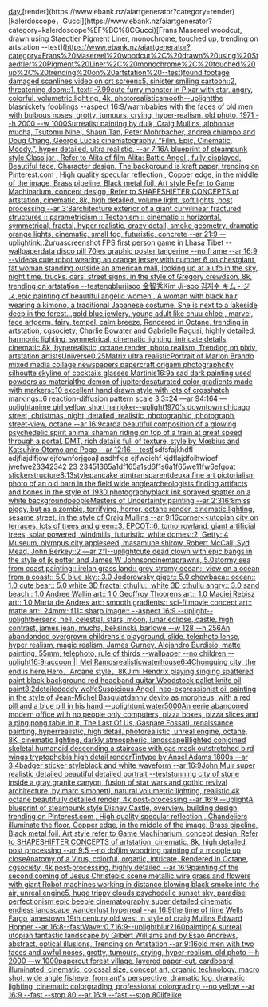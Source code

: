 [day.](https://www.ebank.nz/aiartgenerator?category=day.)[render](https://www.ebank.nz/aiartgenerator?category=render)[kalerdoscope，Gucci](https://www.ebank.nz/aiartgenerator?category=kalerdoscope%EF%BC%8CGucci)[Frans Masereel woodcut, drawn using Staedtler Pigment Liner, monochrome, touched up, trending on artstation --test](https://www.ebank.nz/aiartgenerator?category=Frans%20Masereel%20woodcut%2C%20drawn%20using%20Staedtler%20Pigment%20Liner%2C%20monochrome%2C%20touched%20up%2C%20trending%20on%20artstation%20--test)[found footage damaged scanlines video on crt screen::5, sinister smiling cartoon::2, threatening doom::1, text::-7.99](https://www.ebank.nz/aiartgenerator?category=found%20footage%20damaged%20scanlines%20video%20on%20crt%20screen%3A%3A5%2C%20sinister%20smiling%20cartoon%3A%3A2%2C%20threatening%20doom%3A%3A1%2C%20text%3A%3A-7.99)[cute furry monster in Pixar with star, angry, colorful, volumetric lighting, 4k, photorealistic](https://www.ebank.nz/aiartgenerator?category=cute%20furry%20monster%20in%20Pixar%20with%20star%2C%20angry%2C%20colorful%2C%20volumetric%20lighting%2C%204k%2C%20photorealistic)[smooth](https://www.ebank.nz/aiartgenerator?category=smooth)[--uplight](https://www.ebank.nz/aiartgenerator?category=--uplight)[the blasnickety fooblings --aspect 16:9](https://www.ebank.nz/aiartgenerator?category=the%20blasnickety%20fooblings%20--aspect%2016%3A9)[/warm](https://www.ebank.nz/aiartgenerator?category=/warm)[babies with the faces of old men with bulbous noses, grotty, tumours, crying, hyper-realism, old photo, 1971 --h 2000 --w 1000](https://www.ebank.nz/aiartgenerator?category=babies%20with%20the%20faces%20of%20old%20men%20with%20bulbous%20noses%2C%20grotty%2C%20tumours%2C%20crying%2C%20hyper-realism%2C%20old%20photo%2C%201971%20--h%202000%20--w%201000)[Surrealist painting by dulk, Craig Mullins ,alphonse mucha, Tsutomu Nihei, Shaun Tan, Peter Mohrbacher, andrea chiampo and Doug Chang, George Lucas cinematography, “Film, Epic, Cinematic, Moody,”, hyper detailed, ultra realistic, --ar 7:16](https://www.ebank.nz/aiartgenerator?category=Surrealist%20painting%20by%20dulk%2C%20Craig%20Mullins%20%2Calphonse%20mucha%2C%20Tsutomu%20Nihei%2C%20Shaun%20Tan%2C%20Peter%20Mohrbacher%2C%20andrea%20chiampo%20and%20Doug%20Chang%2C%20George%20Lucas%20cinematography%2C%20%E2%80%9CFilm%2C%20Epic%2C%20Cinematic%2C%20Moody%2C%E2%80%9D%2C%20hyper%20detailed%2C%20ultra%20realistic%2C%20--ar%207%3A16)[A blueprint of steampunk style Glass jar , Refer to  Alita of film Alita: Battle Angel , fully displayed, Beautiful face,  Character design, The background is kraft paper,  trending on Pinterest.com  , High quality specular reflection ,  Copper  edge, in the middle of the image, Brass pipeline,  Black metal foil,  Art style Refer to Game Machinarium.  concept design, Refer to SHAPESHIFTER CONCEPTS  of artstation, cinematic,  8k, high detailed,  volume light,  soft lights,  post processing    --ar 3:8](https://www.ebank.nz/aiartgenerator?category=A%20blueprint%20of%20steampunk%20style%20Glass%20jar%20%2C%20Refer%20to%20%20Alita%20of%20film%20Alita%3A%20Battle%20Angel%20%2C%20fully%20displayed%2C%20Beautiful%20face%2C%20%20Character%20design%2C%20The%20background%20is%20kraft%20paper%2C%20%20trending%20on%20Pinterest.com%20%20%2C%20High%20quality%20specular%20reflection%20%2C%20%20Copper%20%20edge%2C%20in%20the%20middle%20of%20the%20image%2C%20Brass%20pipeline%2C%20%20Black%20metal%20foil%2C%20%20Art%20style%20Refer%20to%20Game%20Machinarium.%20%20concept%20design%2C%20Refer%20to%20SHAPESHIFTER%20CONCEPTS%20%20of%20artstation%2C%20cinematic%2C%20%208k%2C%20high%20detailed%2C%20%20volume%20light%2C%20%20soft%20lights%2C%20%20post%20processing%20%20%20%20--ar%203%3A8)[architecture exterior of a giant curvilinear fractured structures :: parametricism :: Tectonism  :: cinematic :: horizontal, symmetrical, fractal, hyper realistic, crazy detail, smoke geometry, dramatic orange lights, cinematic, small fog, futuristic, concrete --ar 21:9 --uplight](https://www.ebank.nz/aiartgenerator?category=architecture%20exterior%20of%20a%20giant%20curvilinear%20fractured%20structures%20%3A%3A%20parametricism%20%3A%3A%20Tectonism%20%20%3A%3A%20cinematic%20%3A%3A%20horizontal%2C%20symmetrical%2C%20fractal%2C%20hyper%20realistic%2C%20crazy%20detail%2C%20smoke%20geometry%2C%20dramatic%20orange%20lights%2C%20cinematic%2C%20small%20fog%2C%20futuristic%2C%20concrete%20--ar%2021%3A9%20--uplight)[ink::2](https://www.ebank.nz/aiartgenerator?category=ink%3A%3A2)[urua](https://www.ebank.nz/aiartgenerator?category=urua)[screenshot FPS first person game in Lhasa Tibet --wallpaper](https://www.ebank.nz/aiartgenerator?category=screenshot%20FPS%20first%20person%20game%20in%20Lhasa%20Tibet%20--wallpaper)[data disco pill 70ies  graphic poster  tangerine --no frame --ar 16:9 --video](https://www.ebank.nz/aiartgenerator?category=data%20disco%20pill%2070ies%20%20graphic%20poster%20%20tangerine%20--no%20frame%20--ar%2016%3A9%20--video)[a cute robot wearing an orange jersey with number 6 on chest](https://www.ebank.nz/aiartgenerator?category=a%20cute%20robot%20wearing%20an%20orange%20jersey%20with%20number%206%20on%20chest)[giant, fat woman standing outside an american mall, looking up at a ufo in the sky, night time, trucks, cars, street signs, in the style of Gregory crewdson, 8k, trending on artstation --test](https://www.ebank.nz/aiartgenerator?category=giant%2C%20fat%20woman%20standing%20outside%20an%20american%20mall%2C%20looking%20up%20at%20a%20ufo%20in%20the%20sky%2C%20night%20time%2C%20trucks%2C%20cars%2C%20street%20signs%2C%20in%20the%20style%20of%20Gregory%20crewdson%2C%208k%2C%20trending%20on%20artstation%20--test)[eng](https://www.ebank.nz/aiartgenerator?category=eng)[blur](https://www.ebank.nz/aiartgenerator?category=blur)[jisoo 金智秀Kim Ji-soo 김지수 キム・ジス,epic painting of beautiful angelic women , A woman with black hair wearing a kimono, a traditional Japanese costume. She is next to a lakeside deep in the forest..,gold blue jewlery, young adult like chuu chloe , marvel, face artgerm, fairy, tempel, calm breeze, Rendered in Octane, trending in artstation, cgsociety, Charlie Bowater and Gabrielle Ragusi, highly detailed, harmonic lighting, symmetrical, cinematic lighting, intricate details, cinematic 8k, hyperealistic, octane render, photo realism, Trending on pixiv, artstation artists](https://www.ebank.nz/aiartgenerator?category=jisoo%20%E9%87%91%E6%99%BA%E7%A7%80Kim%20Ji-soo%20%EA%B9%80%EC%A7%80%EC%88%98%20%E3%82%AD%E3%83%A0%E3%83%BB%E3%82%B8%E3%82%B9%2Cepic%20painting%20of%20beautiful%20angelic%20women%20%2C%20A%20woman%20with%20black%20hair%20wearing%20a%20kimono%2C%20a%20traditional%20Japanese%20costume.%20She%20is%20next%20to%20a%20lakeside%20deep%20in%20the%20forest..%2Cgold%20blue%20jewlery%2C%20young%20adult%20like%20chuu%20chloe%20%2C%20marvel%2C%20face%20artgerm%2C%20fairy%2C%20tempel%2C%20calm%20breeze%2C%20Rendered%20in%20Octane%2C%20trending%20in%20artstation%2C%20cgsociety%2C%20Charlie%20Bowater%20and%20Gabrielle%20Ragusi%2C%20highly%20detailed%2C%20harmonic%20lighting%2C%20symmetrical%2C%20cinematic%20lighting%2C%20intricate%20details%2C%20cinematic%208k%2C%20hyperealistic%2C%20octane%20render%2C%20photo%20realism%2C%20Trending%20on%20pixiv%2C%20artstation%20artists)[Universe](https://www.ebank.nz/aiartgenerator?category=Universe)[0.25](https://www.ebank.nz/aiartgenerator?category=0.25)[Matrix ultra realistic](https://www.ebank.nz/aiartgenerator?category=Matrix%20ultra%20realistic)[Portrait of Marlon Brando mixed media collage newspapers papercraft origami photograph](https://www.ebank.nz/aiartgenerator?category=Portrait%20of%20Marlon%20Brando%20mixed%20media%20collage%20newspapers%20papercraft%20origami%20photograph)[city silhoutte skyline of cocktails glasses Martinis](https://www.ebank.nz/aiartgenerator?category=city%20silhoutte%20skyline%20of%20cocktails%20glasses%20Martinis)[16:9](https://www.ebank.nz/aiartgenerator?category=16%3A9)[a sad dark painting used powders as material](https://www.ebank.nz/aiartgenerator?category=a%20sad%20dark%20painting%20used%20powders%20as%20material)[the demon of jupiter](https://www.ebank.nz/aiartgenerator?category=the%20demon%20of%20jupiter)[desaturated color gradients made with markers::10 excellent hand drawn style with lots of crosshatch markings::6 reaction-diffusion pattern scale 3.3::24 —ar 94:164 —uplight](https://www.ebank.nz/aiartgenerator?category=desaturated%20color%20gradients%20made%20with%20markers%3A%3A10%20excellent%20hand%20drawn%20style%20with%20lots%20of%20crosshatch%20markings%3A%3A6%20reaction-diffusion%20pattern%20scale%203.3%3A%3A24%20%E2%80%94ar%2094%3A164%20%E2%80%94uplight)[anime girl yellow short hair](https://www.ebank.nz/aiartgenerator?category=anime%20girl%20yellow%20short%20hair)[joker](https://www.ebank.nz/aiartgenerator?category=joker)[--uplight](https://www.ebank.nz/aiartgenerator?category=--uplight)[1970's downtown chicago street, christmas, night, detailed, realistic, photographic, photograph, street-view, octane --ar 16:9](https://www.ebank.nz/aiartgenerator?category=1970%27s%20downtown%20chicago%20street%2C%20christmas%2C%20night%2C%20detailed%2C%20realistic%2C%20photographic%2C%20photograph%2C%20street-view%2C%20octane%20--ar%2016%3A9)[card](https://www.ebank.nz/aiartgenerator?category=card)[a beautiful composition of a glowing psychedelic spirit animal shaman riding on top of a train at great speed through a portal, DMT,  rich details full of texture, style by Mœbius and Katsuhiro Otomo and Pogo —ar 12:16 —test](https://www.ebank.nz/aiartgenerator?category=a%20beautiful%20composition%20of%20a%20glowing%20psychedelic%20spirit%20animal%20shaman%20riding%20on%20top%20of%20a%20train%20at%20great%20speed%20through%20a%20portal%2C%20DMT%2C%20%20rich%20details%20full%20of%20texture%2C%20style%20by%20M%C5%93bius%20and%20Katsuhiro%20Otomo%20and%20Pogo%20%E2%80%94ar%2012%3A16%20%E2%80%94test)[sdfsfajkhdfl adjflajdlfjowiejfownforjgoajl asdhfkja ejfwoiehf kjdflajdfoihwioef j[wefwe23342342 23 23451365a1df165a1sd6f1s6a1f65we11fw6ef](https://www.ebank.nz/aiartgenerator?category=sdfsfajkhdfl%20adjflajdlfjowiejfownforjgoajl%20asdhfkja%20ejfwoiehf%20kjdflajdfoihwioef%20j%5Bwefwe23342342%2023%2023451365a1df165a1sd6f1s6a1f65we11fw6ef)[goat sticker](https://www.ebank.nz/aiartgenerator?category=goat%20sticker)[structure](https://www.ebank.nz/aiartgenerator?category=structure)[8:13](https://www.ebank.nz/aiartgenerator?category=8%3A13)[style](https://www.ebank.nz/aiartgenerator?category=style)[pancake atm](https://www.ebank.nz/aiartgenerator?category=pancake%20atm)[transparent](https://www.ebank.nz/aiartgenerator?category=transparent)[deux](https://www.ebank.nz/aiartgenerator?category=deux)[a fine art pictorialism photo of an old barn in the field wide angle](https://www.ebank.nz/aiartgenerator?category=a%20fine%20art%20pictorialism%20photo%20of%20an%20old%20barn%20in%20the%20field%20wide%20angle)[archeologists finding artifacts and bones in the style of 1930 photography](https://www.ebank.nz/aiartgenerator?category=archeologists%20finding%20artifacts%20and%20bones%20in%20the%20style%20of%201930%20photography)[black ink sprayed spatter on a white background](https://www.ebank.nz/aiartgenerator?category=black%20ink%20sprayed%20spatter%20on%20a%20white%20background)[people](https://www.ebank.nz/aiartgenerator?category=people)[Masters of Uncertainty painting --ar 2:3](https://www.ebank.nz/aiartgenerator?category=Masters%20of%20Uncertainty%20painting%20--ar%202%3A3)[16:8](https://www.ebank.nz/aiartgenerator?category=16%3A8)[miss piggy, but as a zombie, terrifying, horror, octane render, cinematic lighting, sesame street, in the style of Craig Mullins --ar 9:16](https://www.ebank.nz/aiartgenerator?category=miss%20piggy%2C%20but%20as%20a%20zombie%2C%20terrifying%2C%20horror%2C%20octane%20render%2C%20cinematic%20lighting%2C%20sesame%20street%2C%20in%20the%20style%20of%20Craig%20Mullins%20--ar%209%3A16)[corner](https://www.ebank.nz/aiartgenerator?category=corner)[<<utopian city on terraces, lots of trees and green::3, EPCOT::6, tomorrowland, giant artificial trees, solar powered, windmills, futuristic, white domes::2, Getty::4 Museum, olympus city appleseed, masamune shirow, Robert McCall, Syd Mead, John Berkey::2 —ar 2:1](https://www.ebank.nz/aiartgenerator?category=%3C%3Cutopian%20city%20on%20terraces%2C%20lots%20of%20trees%20and%20green%3A%3A3%2C%20EPCOT%3A%3A6%2C%20tomorrowland%2C%20giant%20artificial%20trees%2C%20solar%20powered%2C%20windmills%2C%20futuristic%2C%20white%20domes%3A%3A2%2C%20Getty%3A%3A4%20Museum%2C%20olympus%20city%20appleseed%2C%20masamune%20shirow%2C%20Robert%20McCall%2C%20Syd%20Mead%2C%20John%20Berkey%3A%3A2%20%E2%80%94ar%202%3A1)[--uplight](https://www.ebank.nz/aiartgenerator?category=--uplight)[cute dead clown with epic bangs in the style of jk potter and James W Johnson](https://www.ebank.nz/aiartgenerator?category=cute%20dead%20clown%20with%20epic%20bangs%20in%20the%20style%20of%20jk%20potter%20and%20James%20W%20Johnson)[cinema](https://www.ebank.nz/aiartgenerator?category=cinema)[prawns, 5.0stormy sea from coast painting:: irelan grass land:: grey stromy ocean:: view on a ocean from a coast:: 5.0 blue sky:: 3.0 Jodorowsky giger:: 5.0 chewbaca:: ocean:: 1.0 cute bear:: 5.0 white 3D fractal cthullu:: white 3D cthullu angry:: 3.0 sand beach:: 1.0 Andree Wallin art:: 1.0 Geoffroy Thoorens art:: 1.0 Maciej Rebisz art:: 1.0 Marta de Andres art:: smooth gradients:: sci-fi movie concept art:: matte art:: 24mm:: f11:: sharp image:: --aspect 16:9 --uplight](https://www.ebank.nz/aiartgenerator?category=prawns%2C%205.0stormy%20sea%20from%20coast%20painting%3A%3A%20irelan%20grass%20land%3A%3A%20grey%20stromy%20ocean%3A%3A%20view%20on%20a%20ocean%20from%20a%20coast%3A%3A%205.0%20blue%20sky%3A%3A%203.0%20Jodorowsky%20giger%3A%3A%205.0%20chewbaca%3A%3A%20ocean%3A%3A%201.0%20cute%20bear%3A%3A%205.0%20white%203D%20fractal%20cthullu%3A%3A%20white%203D%20cthullu%20angry%3A%3A%203.0%20sand%20beach%3A%3A%201.0%20Andree%20Wallin%20art%3A%3A%201.0%20Geoffroy%20Thoorens%20art%3A%3A%201.0%20Maciej%20Rebisz%20art%3A%3A%201.0%20Marta%20de%20Andres%20art%3A%3A%20smooth%20gradients%3A%3A%20sci-fi%20movie%20concept%20art%3A%3A%20matte%20art%3A%3A%2024mm%3A%3A%20f11%3A%3A%20sharp%20image%3A%3A%20--aspect%2016%3A9%20--uplight)[--uplight](https://www.ebank.nz/aiartgenerator?category=--uplight)[berserk, hell, celestial, stars, moon, lunar eclipse, castle, high contrast, james jean, mucha, beksinski, barlowe --w 128 --h 256](https://www.ebank.nz/aiartgenerator?category=berserk%2C%20hell%2C%20celestial%2C%20stars%2C%20moon%2C%20lunar%20eclipse%2C%20castle%2C%20high%20contrast%2C%20james%20jean%2C%20mucha%2C%20beksinski%2C%20barlowe%20--w%20128%20--h%20256)[An abandonded overgrown childrens's playground, slide, telephoto lense, hyper realism, magic realism, James Gurney, Alejandro Burdisio, matte painting, 55mm, telephoto, rule of thirds --wallpaper --no children --uplight](https://www.ebank.nz/aiartgenerator?category=An%20abandonded%20overgrown%20childrens%27s%20playground%2C%20slide%2C%20telephoto%20lense%2C%20hyper%20realism%2C%20magic%20realism%2C%20James%20Gurney%2C%20Alejandro%20Burdisio%2C%20matte%20painting%2C%2055mm%2C%20telephoto%2C%20rule%20of%20thirds%20--wallpaper%20--no%20children%20--uplight)[16:9](https://www.ebank.nz/aiartgenerator?category=16%3A9)[raccoon || Mel Ramos](https://www.ebank.nz/aiartgenerator?category=raccoon%20%7C%7C%20Mel%20Ramos)[realistic](https://www.ebank.nz/aiartgenerator?category=realistic)[waterhouse](https://www.ebank.nz/aiartgenerator?category=waterhouse)[6:4](https://www.ebank.nz/aiartgenerator?category=6%3A4)[](https://www.ebank.nz/aiartgenerator?category=)[Chongqing city, the end is here,Hero，Arcane style，8K](https://www.ebank.nz/aiartgenerator?category=Chongqing%20city%2C%20the%20end%20is%20here%2CHero%EF%BC%8CArcane%20style%EF%BC%8C8K)[Jimi Hendrix playing singing spattered paint black background red headband guitar Woodstock pallet knife oil paint](https://www.ebank.nz/aiartgenerator?category=Jimi%20Hendrix%20playing%20singing%20spattered%20paint%20black%20background%20red%20headband%20guitar%20Woodstock%20pallet%20knife%20oil%20paint)[3:2](https://www.ebank.nz/aiartgenerator?category=3%3A2)[detailed](https://www.ebank.nz/aiartgenerator?category=detailed)[eddy wolfe](https://www.ebank.nz/aiartgenerator?category=eddy%20wolfe)[Suspicious Angel, neo-expressionist oil painting in the style of Jean-Michel Basquiat](https://www.ebank.nz/aiartgenerator?category=Suspicious%20Angel%2C%20neo-expressionist%20oil%20painting%20in%20the%20style%20of%20Jean-Michel%20Basquiat)[danny devito as morpheus, with a red pill and a blue pill in his hand --uplight](https://www.ebank.nz/aiartgenerator?category=danny%20devito%20as%20morpheus%2C%20with%20a%20red%20pill%20and%20a%20blue%20pill%20in%20his%20hand%20--uplight)[oni,water](https://www.ebank.nz/aiartgenerator?category=oni%2Cwater)[5000](https://www.ebank.nz/aiartgenerator?category=5000)[An eerie abandoned modern office with no people only computers, pizza boxes, pizza slices and a ping pong table in it, The Last Of Us, Gaspare Fossati, renaissance painting, hyperrealistic, high detail, photorealistic, unreal engine, octane, 8K, cinematic lighting, darkly atmospheric, landscape](https://www.ebank.nz/aiartgenerator?category=An%20eerie%20abandoned%20modern%20office%20with%20no%20people%20only%20computers%2C%20pizza%20boxes%2C%20pizza%20slices%20and%20a%20ping%20pong%20table%20in%20it%2C%20The%20Last%20Of%20Us%2C%20Gaspare%20Fossati%2C%20renaissance%20painting%2C%20hyperrealistic%2C%20high%20detail%2C%20photorealistic%2C%20unreal%20engine%2C%20octane%2C%208K%2C%20cinematic%20lighting%2C%20darkly%20atmospheric%2C%20landscape)[Blighted conjoined skeletal humanoid descending a staircase with gas mask outstretched bird wings tryptophobia high detail renderTintype by Ansel Adams 1800s --ar 3:4](https://www.ebank.nz/aiartgenerator?category=Blighted%20conjoined%20skeletal%20humanoid%20descending%20a%20staircase%20with%20gas%20mask%20outstretched%20bird%20wings%20tryptophobia%20high%20detail%20renderTintype%20by%20Ansel%20Adams%201800s%20--ar%203%3A4)[badger sticker style](https://www.ebank.nz/aiartgenerator?category=badger%20sticker%20style)[black and white waveform --ar 16:9](https://www.ebank.nz/aiartgenerator?category=black%20and%20white%20waveform%20--ar%2016%3A9)[John Muir super realistic detailed beautiful detailed portrait --test](https://www.ebank.nz/aiartgenerator?category=John%20Muir%20super%20realistic%20detailed%20beautiful%20detailed%20portrait%20--test)[stunning city of stone inside a gray granite canyon, fusion of star wars and gothic revival architecture, by marc simonetti, natural volumetric lighting, realistic 4k octane beautifully detailed render, 4k post-processing --ar 16:9 --uplight](https://www.ebank.nz/aiartgenerator?category=stunning%20city%20of%20stone%20inside%20a%20gray%20granite%20canyon%2C%20fusion%20of%20star%20wars%20and%20gothic%20revival%20architecture%2C%20by%20marc%20simonetti%2C%20natural%20volumetric%20lighting%2C%20realistic%204k%20octane%20beautifully%20detailed%20render%2C%204k%20post-processing%20--ar%2016%3A9%20--uplight)[A blueprint of steampunk style Disney Castle,  overview, building design,  trending on Pinterest.com  , High quality specular reflection ,  Chandeliers illuminate the floor, Copper  edge, in the middle of the image, Brass pipeline,  Black metal foil,  Art style refer to Game Machinarium.  concept design, Refer to SHAPESHIFTER CONCEPTS  of artstation, cinematic,  8k, high detailed,  post processing    --ar 9:5   --no dof](https://www.ebank.nz/aiartgenerator?category=A%20blueprint%20of%20steampunk%20style%20Disney%20Castle%2C%20%20overview%2C%20building%20design%2C%20%20trending%20on%20Pinterest.com%20%20%2C%20High%20quality%20specular%20reflection%20%2C%20%20Chandeliers%20illuminate%20the%20floor%2C%20Copper%20%20edge%2C%20in%20the%20middle%20of%20the%20image%2C%20Brass%20pipeline%2C%20%20Black%20metal%20foil%2C%20%20Art%20style%20refer%20to%20Game%20Machinarium.%20%20concept%20design%2C%20Refer%20to%20SHAPESHIFTER%20CONCEPTS%20%20of%20artstation%2C%20cinematic%2C%20%208k%2C%20high%20detailed%2C%20%20post%20processing%20%20%20%20--ar%209%3A5%20%20%20--no%20dof)[jim woodring painting of a moogle up close](https://www.ebank.nz/aiartgenerator?category=jim%20woodring%20painting%20of%20a%20moogle%20up%20close)[Anatomy of a Virus, colorful, organic, intricate, Rendered in Octane, cgsociety, 4k post-processing, highly detailed --ar 16:9](https://www.ebank.nz/aiartgenerator?category=Anatomy%20of%20a%20Virus%2C%20colorful%2C%20organic%2C%20intricate%2C%20Rendered%20in%20Octane%2C%20cgsociety%2C%204k%20post-processing%2C%20highly%20detailed%20--ar%2016%3A9)[painting of the second coming of Jesus Christ](https://www.ebank.nz/aiartgenerator?category=painting%20of%20the%20second%20coming%20of%20Jesus%20Christ)[epic scene metallic wire grass and flowers with giant Robot machines working in distance blowing black smoke into the air, unreal engine5, huge trippy clouds psychedelic sunset sky, paradise perfectionism epic beeple cinematography super detailed cinematic endless landscape wanderlust hyperreal --ar 16:9](https://www.ebank.nz/aiartgenerator?category=epic%20scene%20metallic%20wire%20grass%20and%20flowers%20with%20giant%20Robot%20machines%20working%20in%20distance%20blowing%20black%20smoke%20into%20the%20air%2C%20unreal%20engine5%2C%20huge%20trippy%20clouds%20psychedelic%20sunset%20sky%2C%20paradise%20perfectionism%20epic%20beeple%20cinematography%20super%20detailed%20cinematic%20endless%20landscape%20wanderlust%20hyperreal%20--ar%2016%3A9)[the time of time Wells Fargo jamestown 19th century old west in style of craig Mullins Edward Hopper --ar 16:8](https://www.ebank.nz/aiartgenerator?category=the%20time%20of%20time%20Wells%20Fargo%20jamestown%2019th%20century%20old%20west%20in%20style%20of%20craig%20Mullins%20Edward%20Hopper%20--ar%2016%3A8)[--fast](https://www.ebank.nz/aiartgenerator?category=--fast)[Wave::0.7](https://www.ebank.nz/aiartgenerator?category=Wave%3A%3A0.7)[16:9](https://www.ebank.nz/aiartgenerator?category=16%3A9)[--uplight](https://www.ebank.nz/aiartgenerator?category=--uplight)[blur](https://www.ebank.nz/aiartgenerator?category=blur)[2160](https://www.ebank.nz/aiartgenerator?category=2160)[painting](https://www.ebank.nz/aiartgenerator?category=painting)[A surreal utopian fantastic landscape by Gilbert Williams and by Esao Andrews, abstract, optical illusions, Trending on Artstation --ar 9:16](https://www.ebank.nz/aiartgenerator?category=A%20surreal%20utopian%20fantastic%20landscape%20by%20Gilbert%20Williams%20and%20by%20Esao%20Andrews%2C%20abstract%2C%20optical%20illusions%2C%20Trending%20on%20Artstation%20--ar%209%3A16)[old men with two faces and awful noses, grotty, tumours, crying, hyper-realism, old photo —h 2000 —w 1000](https://www.ebank.nz/aiartgenerator?category=old%20men%20with%20two%20faces%20and%20awful%20noses%2C%20grotty%2C%20tumours%2C%20crying%2C%20hyper-realism%2C%20old%20photo%20%E2%80%94h%202000%20%E2%80%94w%201000)[papercut forest village, layered paper-cut, cardboard, illuminated, cinematic, colossal size, concept art, organic technology, macro shot, wide angle fisheye, from ant's perspective, dramatic fog, dramatic lighting, cinematic colorgrading, professional colorgrading --no yellow --ar 16:9 --fast --stop 80 --ar 16:9 --fast --stop 80](https://www.ebank.nz/aiartgenerator?category=papercut%20forest%20village%2C%20layered%20paper-cut%2C%20cardboard%2C%20illuminated%2C%20cinematic%2C%20colossal%20size%2C%20concept%20art%2C%20organic%20technology%2C%20macro%20shot%2C%20wide%20angle%20fisheye%2C%20from%20ant%27s%20perspective%2C%20dramatic%20fog%2C%20dramatic%20lighting%2C%20cinematic%20colorgrading%2C%20professional%20colorgrading%20--no%20yellow%20--ar%2016%3A9%20--fast%20--stop%2080%20--ar%2016%3A9%20--fast%20--stop%2080)[lifelike](https://www.ebank.nz/aiartgenerator?category=lifelike)